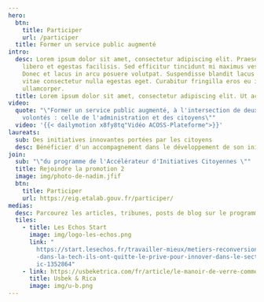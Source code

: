 ```yaml
---
hero:
  btn:
    title: Participer
    url: /participer
  title: Former un service public augmenté
intro:
  desc: Lorem ipsum dolor sit amet, consectetur adipiscing elit. Praesent tempor
    libero et egestas facilisis. Sed efficitur tincidunt mi maximus vestibulum.
    Donec et lacus in arcu posuere volutpat. Suspendisse blandit lacus erat,
    vitae consectetur nulla egestas eget. Curabitur fringilla eros eu iaculis
    ullamcorper.
  title: Lorem ipsum dolor sit amet, consectetur adipiscing elit. Ut ac.
video:
  quote: "\"Former un service public augmenté, à l'intersection de deux bonnes
    volontés : celle de l'administration et des citoyens\""
  video: '{{< dailymotion x8fy8tq"Vidéo ACOSS-Plateforme">}}'
laureats:
  sub: Des initiatives innovantes portées par les citoyens
  desc: Bénéficier d'un accompagnement dans le développement de son initiative ...
join:
  sub: "\"du programme de l'Accélérateur d'Initiatives Citoyennes \""
  title: Rejoindre la promotion 2
  image: img/photo-de-nadim.jfif
  btn:
    title: Participer
    url: https://eig.etalab.gouv.fr/participer/
medias:
  desc: Parcourez les articles, tribunes, posts de blog sur le programme
  tiles:
    - title: Les Echos Start
      image: img/logo-les-echos.png
      link: "
        https://start.lesechos.fr/travailler-mieux/metiers-reconversion/salaries\
        -dans-la-tech-ils-ont-quitte-le-prive-pour-innover-dans-le-secteur-publ\
        ic-1352864"
    - link: https://usbeketrica.com/fr/article/le-manoir-de-verre-comment-la-tech-traite-t-elle-les-femmes-developpeuses-ou-data-scientists
      title: Usbek & Rica
      image: img/u-b.png
---
```


